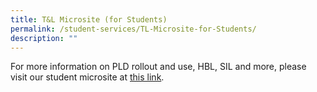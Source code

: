 ```yaml
---
title: T&L Microsite (for Students)
permalink: /student-services/TL-Microsite-for-Students/
description: ""
---
```

For more information on PLD rollout and use, HBL, SIL and more, please visit our student microsite at [this link](https://sites.google.com/moe.edu.sg/pcss-digital-literacies-site/home?authuser=0).